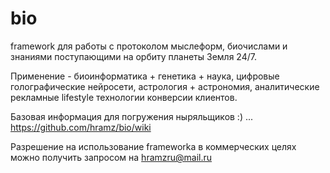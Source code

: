 # bio
framework для работы c протоколом мыслеформ, биочислами и знаниями поступающими на орбиту планеты Земля 24/7.

Применение - биоинформатика + генетика + наука, цифровые голографические нейросети, астрология + астрономия, аналитические рекламные lifestyle технологии конверсии клиентов.

Базовая информация для погружения ныряльщиков :) ... https://github.com/hramz/bio/wiki

Разрешение на использование frameworkа в коммерческих целях можно получить запросом на hramzru@mail.ru

